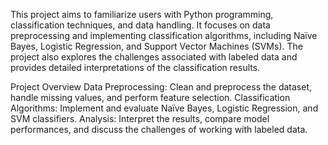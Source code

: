 This project aims to familiarize users with Python programming, classification techniques, and data handling. It focuses on data preprocessing and implementing classification algorithms, including Naïve Bayes, Logistic Regression, and Support Vector Machines (SVMs). The project also explores the challenges associated with labeled data and provides detailed interpretations of the classification results.

Project Overview
Data Preprocessing: Clean and preprocess the dataset, handle missing values, and perform feature selection.
Classification Algorithms: Implement and evaluate Naïve Bayes, Logistic Regression, and SVM classifiers.
Analysis: Interpret the results, compare model performances, and discuss the challenges of working with labeled data.
